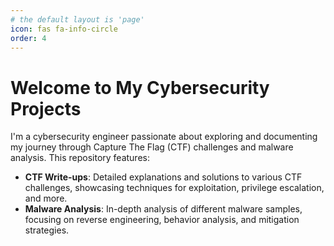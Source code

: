 ```yaml
---
# the default layout is 'page'
icon: fas fa-info-circle
order: 4
---
```


# Welcome to My Cybersecurity Projects

I'm a cybersecurity engineer passionate about exploring and documenting my journey through Capture The Flag (CTF) challenges and malware analysis. This repository features:

- **CTF Write-ups**: Detailed explanations and solutions to various CTF challenges, showcasing techniques for exploitation, privilege escalation, and more.
- **Malware Analysis**: In-depth analysis of different malware samples, focusing on reverse engineering, behavior analysis, and mitigation strategies.
